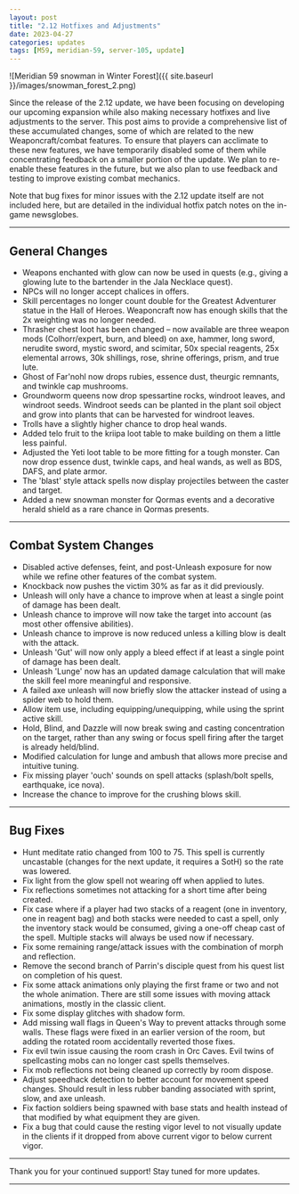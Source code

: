 ```yaml
---
layout: post
title: "2.12 Hotfixes and Adjustments"
date: 2023-04-27
categories: updates
tags: [M59, meridian-59, server-105, update]
---
```


![Meridian 59 snowman in Winter Forest]({{ site.baseurl }}/images/snowman_forest_2.png)

Since the release of the 2.12 update, we have been focusing on developing our upcoming expansion while also making necessary hotfixes and live adjustments to the server. This post aims to provide a comprehensive list of these accumulated changes, some of which are related to the new Weaponcraft/combat features. To ensure that players can acclimate to these new features, we have temporarily disabled some of them while concentrating feedback on a smaller portion of the update. We plan to re-enable these features in the future, but we also plan to use feedback and testing to improve existing combat mechanics.

Note that bug fixes for minor issues with the 2.12 update itself are not included here, but are detailed in the individual hotfix patch notes on the in-game newsglobes.

---

## General Changes

- Weapons enchanted with glow can now be used in quests (e.g., giving a glowing lute to the bartender in the Jala Necklace quest).
- NPCs will no longer accept chalices in offers.
- Skill percentages no longer count double for the Greatest Adventurer statue in the Hall of Heroes. Weaponcraft now has enough skills that the 2x weighting was no longer needed.
- Thrasher chest loot has been changed – now available are three weapon mods (Colhorr/expert, burn, and bleed) on axe, hammer, long sword, nerudite sword, mystic sword, and scimitar, 50x special reagents, 25x elemental arrows, 30k shillings, rose, shrine offerings, prism, and true lute.
- Ghost of Far'nohl now drops rubies, essence dust, theurgic remnants, and twinkle cap mushrooms.
- Groundworm queens now drop spessartine rocks, windroot leaves, and windroot seeds. Windroot seeds can be planted in the plant soil object and grow into plants that can be harvested for windroot leaves.
- Trolls have a slightly higher chance to drop heal wands.
- Added telo fruit to the kriipa loot table to make building on them a little less painful.
- Adjusted the Yeti loot table to be more fitting for a tough monster. Can now drop essence dust, twinkle caps, and heal wands, as well as BDS, DAFS, and plate armor.
- The 'blast' style attack spells now display projectiles between the caster and target.
- Added a new snowman monster for Qormas events and a decorative herald shield as a rare chance in Qormas presents.

---

## Combat System Changes

- Disabled active defenses, feint, and post-Unleash exposure for now while we refine other features of the combat system.
- Knockback now pushes the victim 30% as far as it did previously.
- Unleash will only have a chance to improve when at least a single point of damage has been dealt.
- Unleash chance to improve will now take the target into account (as most other offensive abilities).
- Unleash chance to improve is now reduced unless a killing blow is dealt with the attack.
- Unleash 'Gut' will now only apply a bleed effect if at least a single point of damage has been dealt.
- Unleash 'Lunge' now has an updated damage calculation that will make the skill feel more meaningful and responsive.
- A failed axe unleash will now briefly slow the attacker instead of using a spider web to hold them.
- Allow item use, including equipping/unequipping, while using the sprint active skill.
- Hold, Blind, and Dazzle will now break swing and casting concentration on the target, rather than any swing or focus spell firing after the target is already held/blind.
- Modified calculation for lunge and ambush that allows more precise and intuitive tuning.
- Fix missing player 'ouch' sounds on spell attacks (splash/bolt spells, earthquake, ice nova).
- Increase the chance to improve for the crushing blows skill.

---

## Bug Fixes

- Hunt meditate ratio changed from 100 to 75. This spell is currently uncastable (changes for the next update, it requires a SotH) so the rate was lowered.
- Fix light from the glow spell not wearing off when applied to lutes.
- Fix reflections sometimes not attacking for a short time after being created.
- Fix case where if a player had two stacks of a reagent (one in inventory, one in reagent bag) and both stacks were needed to cast a spell, only the inventory stack would be consumed, giving a one-off cheap cast of the spell. Multiple stacks will always be used now if necessary.
- Fix some remaining range/attack issues with the combination of morph and reflection.
- Remove the second branch of Parrin's disciple quest from his quest list on completion of his quest.
- Fix some attack animations only playing the first frame or two and not the whole animation. There are still some issues with moving attack animations, mostly in the classic client.
- Fix some display glitches with shadow form.
- Add missing wall flags in Queen's Way to prevent attacks through some walls. These flags were fixed in an earlier version of the room, but adding the rotated room accidentally reverted those fixes.
- Fix evil twin issue causing the room crash in Orc Caves. Evil twins of spellcasting mobs can no longer cast spells themselves.
- Fix mob reflections not being cleaned up correctly by room dispose.
- Adjust speedhack detection to better account for movement speed changes. Should result in less rubber banding associated with sprint, slow, and axe unleash.
- Fix faction soldiers being spawned with base stats and health instead of that modified by what equipment they are given.
- Fix a bug that could cause the resting vigor level to not visually update in the clients if it dropped from above current vigor to below current vigor.

---

Thank you for your continued support! Stay tuned for more updates.

---